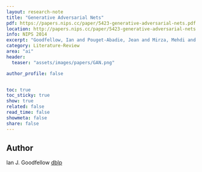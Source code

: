 ```yaml
---
layout: research-note
title: "Generative Adversarial Nets"
pdf: https://papers.nips.cc/paper/5423-generative-adversarial-nets.pdf
location: http://papers.nips.cc/paper/5423-generative-adversarial-nets
info: NIPS 2014
excerpt: "Goodfellow, Ian and Pouget-Abadie, Jean and Mirza, Mehdi and Xu, Bing and Warde-Farley, David and Ozair, Sherjil and Courville, Aaron and Bengio, Yoshua."
category: Literature-Review
area: "ai"
header:
  teaser: "assets/images/papers/GAN.png"

author_profile: false


toc: true
toc_sticky: true
show: true
related: false
read_time: false
showmeta: false
share: false
---
```


## Author
Ian J. Goodfellow [dblp](https://dblp.uni-trier.de/pers/g/Goodfellow:Ian_J=.html)
